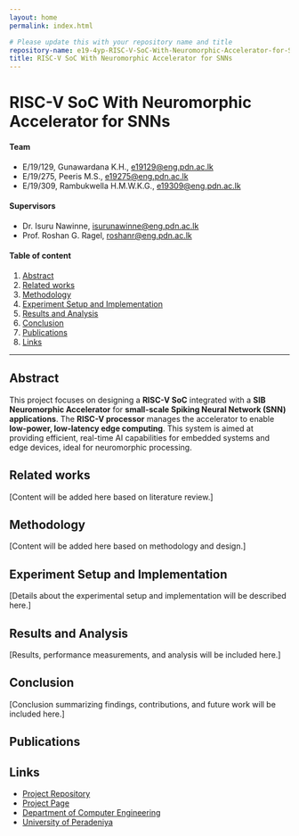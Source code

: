 ```yaml
---
layout: home
permalink: index.html

# Please update this with your repository name and title
repository-name: e19-4yp-RISC-V-SoC-With-Neuromorphic-Accelerator-for-SNNs
title: RISC-V SoC With Neuromorphic Accelerator for SNNs
---
```


[comment]: # "This is the standard layout for the project, but you can clean this and use your own template"

# RISC-V SoC With Neuromorphic Accelerator for SNNs

#### Team

- E/19/129, Gunawardana K.H., [e19129@eng.pdn.ac.lk](mailto:e19129@eng.pdn.ac.lk)
- E/19/275, Peeris M.S., [e19275@eng.pdn.ac.lk](mailto:e19275@eng.pdn.ac.lk)
- E/19/309, Rambukwella H.M.W.K.G., [e19309@eng.pdn.ac.lk](mailto:e19309@eng.pdn.ac.lk)

#### Supervisors

- Dr. Isuru Nawinne, [isurunawinne@eng.pdn.ac.lk](mailto:isurunawinne@eng.pdn.ac.lk)
- Prof. Roshan G. Ragel, [roshanr@eng.pdn.ac.lk](mailto:roshanr@eng.pdn.ac.lk)

#### Table of content

1. [Abstract](#abstract)
2. [Related works](#related-works)
3. [Methodology](#methodology)
4. [Experiment Setup and Implementation](#experiment-setup-and-implementation)
5. [Results and Analysis](#results-and-analysis)
6. [Conclusion](#conclusion)
7. [Publications](#publications)
8. [Links](#links)

---

## Abstract

This project focuses on designing a **RISC-V SoC** integrated with a **SIB Neuromorphic Accelerator** for **small-scale Spiking Neural Network (SNN) applications**. The **RISC-V processor** manages the accelerator to enable **low-power, low-latency edge computing**. This system is aimed at providing efficient, real-time AI capabilities for embedded systems and edge devices, ideal for neuromorphic processing.

## Related works

[Content will be added here based on literature review.]

## Methodology

[Content will be added here based on methodology and design.]

## Experiment Setup and Implementation

[Details about the experimental setup and implementation will be described here.]

## Results and Analysis

[Results, performance measurements, and analysis will be included here.]

## Conclusion

[Conclusion summarizing findings, contributions, and future work will be included here.]

## Publications

<!-- 1. [Semester 7 report](./) -->
<!-- 2. [Semester 7 slides](./) -->
<!-- 3. [Semester 8 report](./) -->
<!-- 4. [Semester 8 slides](./) -->
<!-- 5. Author 1, Author 2 and Author 3 "Research paper title" (2021). [PDF](./). -->

## Links

- [Project Repository](https://github.com/cepdnaclk/e19-4yp-RISC-V-SoC-With-Neuromorphic-Accelerator-for-SNNs)
- [Project Page](https://cepdnaclk.github.io/e19-4yp-RISC-V-SoC-With-Neuromorphic-Accelerator-for-SNNs)
- [Department of Computer Engineering](http://www.ce.pdn.ac.lk/)
- [University of Peradeniya](https://eng.pdn.ac.lk/)

